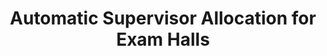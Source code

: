 ---
layout: project_old
title: Automatic Supervisor Allocation for Exam Halls
permalink: /4yp/e04/Automatic-Supervisor-Allocation-for-Exam-Halls

has_children: false
parent: E04 Undergraduate Research Projects
grand_parent: Undergraduate Research Projects

cover_url: https://cepdnaclk.github.io/projects.ce.pdn.ac.lk/data/categories/4yp/cover_page.jpg
thumbnail_url: /data/categories/4yp/thumbnail.jpg

team: [K. Pemarathne (E/04/204)]
supervisors: [ Prof. Roshan G. Ragel]

has_publication: false
publication: ""
---